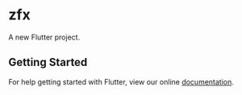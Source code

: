 # zfx

A new Flutter project.

## Getting Started

For help getting started with Flutter, view our online
[documentation](https://flutter.io/).
